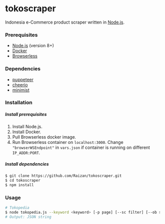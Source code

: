 
# tokoscraper
Indonesia e-Commerce product scraper written in [Node.js](https://nodejs.org/).

### Prerequisites
* [Node.js](https://nodejs.org/) (version 8+)
* [Docker](https://docs.docker.com/)
* [Browserless](https://docs.browserless.io/docs/docker-quickstart.html)

### Dependencies
* [puppeteer](https://github.com/GoogleChrome/puppeteer)
* [cheerio](http://cheerio.js.org)
* [minimist](https://www.npmjs.com/package/minimist)

### Installation
##### Install prerequisites
1. Install Node.js.
2. Install Docker.
3. Pull Browserless docker image.
4. Run Browserless container on ``localhost:3000``.  Change ``"browserWSEndpoint"`` in ``vars.json`` if container is running on different ``IP_ADDR:PORT``. 

##### Install dependencies
```sh
$ git clone https://github.com/Raizan/tokoscraper.git
$ cd tokoscraper
$ npm install
```

### Usage
```sh
# Tokopedia
$ node tokopedia.js --keyword <keyword> [-p page] [--sc filter] [--ob sort by]
# Output: JSON string
```
